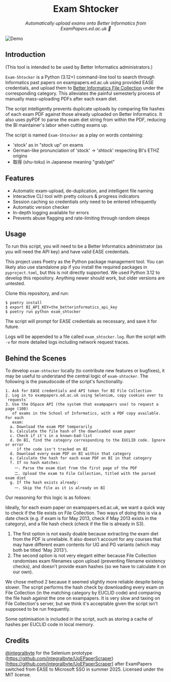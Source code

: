 <h1 align="center">
  Exam Shtocker
</h1>

<p align="center">
  <i align="center">Automatically upload exams onto Better Informatics from ExamPapers.ed.ac.uk 🚀</i>
</p>

![Demo](./demo.gif)

## Introduction

(This tool is intended to be used by Better Informatics administrators.)

`Exam-Shtocker` is a Python (3.12+) command-line tool to search through
Informatics past papers on exampapers.ed.ac.uk using provided EASE credentials,
and upload them to [Better Informatics File Collection](https://files.betterinformatics.com)
under the corresponding category. This alleviates the painful semesterly process
of manually mass-uploading PDFs after each exam diet.

The script intelligently prevents duplicate uploads by comparing file hashes of
each exam PDF against those already uploaded on Better Informatics. It also
uses pyPDF to parse the exam diet string from within the PDF, reducing the BI
maintainer's labor when cutting exams up.

The script is named `Exam-Shtocker` as a play on words containing:
- 'stock' as in "stock up" on exams
- German-like pronunciation of 'stock' -> 'shtock' respecting BI's ETHZ origins
- 取得 (shu-toku) in Japanese meaning "grab/get"

## Features

- Automatic exam-upload, de-duplication, and intelligent file naming
- Interactive CLI tool with pretty colours & progress indicators
- Session caching so credentials only need to be entered infrequently
- Automatic version checker
- In-depth logging available for errors
- Prevents abuse flagging and rate-limiting through random sleeps

## Usage

To run this script, you will need to be a Better Informatics administrator (as
you will need the API key) and have valid EASE credentials.

This project uses Poetry as the Python package management tool. You can likely
also use standalone pip if you install the required packages in `pyproject.toml`,
but this is not directly supported. We used Python 3.12 to develop this
repository. Anything newer should work, but older versions are untested.

Clone this repository, and run:

```
$ poetry install
$ export BI_API_KEY=the_betterinformatics_api_key
$ poetry run python exam_shtocker
```

The script will prompt for EASE credentials as necessary, and save it for future.

Logs will be appended to a file called `exam_shtocker.log`. Run the script with
`-v` for more detailed logs including network request traces.

## Behind the Scenes

To develop `exam-shtocker` locally (to contribute new features or bugfixes), it
may be useful to understand the central logic of `exam-shtocker`. The following
is the pseudocode of the script's functionality.

```
1. Ask for EASE credentials and API token for BI File Collection
2. Log in to exampapers.ed.ac.uk using Selenium, copy cookies over to `requests`
3. Use the DSpace API (the system that exampapers use) to request a page (100)
   of exams in the School of Informatics, with a PDF copy available. For each
   exam:
  a. Download the exam PDF temporarily
  b. Calculate the file hash of the downloaded exam paper
  c. Check if it's in a known-bad-list
  d. On BI, find the category corresponding to the EUCLID code. Ignore or error
     if the code isn't tracked on BI
  d. Download every exam PDF on BI within that category
  e. Calculate the hash for each exam PDF on BI in that category
  f. If no hash matches:
    一. Parse the exam diet from the first page of the PDF
    二. Upload the exam to File Collection, titled with the parsed exam diet
  g. If the hash exists already:
    一. Skip the file as it is already on BI
```

Our reasoning for this logic is as follows:

Ideally, for each exam paper on exampapers.ed.ac.uk, we want a quick way to check
if the file exists on File Collection. Two ways of doing this is via a date
check (e.g. if exam is for May 2013, check if May 2013 exists in the category),
and a file hash check (check if the file is already in S3).

1. The first option is not easily doable because extracting the exam diet from
   the PDF is unreliable. It also doesn't account for any courses that may have
   different exam contents for UG and PG variants (which may both be titled
   'May 2013').
2. The second option is not very elegant either because File Collection
   randomises exam filenames upon upload (preventing filename existency checks),
   and doesn't provide exam hashes (so we have to calculate it on our own).

We chose method 2 because it seemed slightly more reliable despite being slower.
The script performs the hash check by downloading every exam on File Collection
(in the matching category by EUCLID code) and comparing the file hash against
the one on exampapers. It is very slow and taxing on File Collection's server,
but we think it's acceptable given the script isn't supposed to be run frequently.

Some optimisation is included in the script, such as storing a cache of hashes
per EUCLID code in local memory.

## Credits

[@integralbyte](https://github.com/integralbyte) for the Selenium prototype (https://github.com/integralbyte/UoEPaperScraper)[https://github.com/integralbyte/UoEPaperScraper] after ExamPapers switched from EASE to Microsoft SSO in summer 2025. Licensed under the MIT license.
